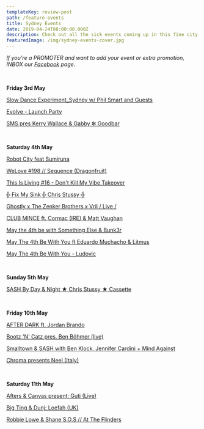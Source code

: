 ```yaml
---
templateKey: review-post
path: /feature-events
title: Sydney Events
date: 2019-04-24T08:00:00.000Z
description: Check out all the sick events coming up in this fine city!
featuredImage: /img/sydney-events-cover.jpg
---
```

_If you're a PROMOTER and want to add your event or extra promotion, INBOX our [Facebook](https://www.facebook.com/ravereviewz) page._

<br>

**Friday 3rd May**

[Slow Dance Experiment_Sydney w/ Phil Smart and Guests](https://www.facebook.com/events/1174559362718909/)

[Evolve - Launch Party](https://www.facebook.com/events/319685532228886/)

[SMS pres Kerry Wallace & Gabby ✻ Goodbar](https://www.facebook.com/events/2117437921710155/)

<br>

**Saturday 4th May**

[Robot City feat Sumiruna](https://www.facebook.com/events/532899183901412/)

[WeLove #198 // Sequence (Dragonfruit)](https://www.facebook.com/events/375998069675273/)

[This Is Living #16 - Don't Kill My Vibe Takeover](https://www.facebook.com/events/2201720590079567/)

[╬ Fix My Sink ╬ Chris Stussy ╬](https://www.facebook.com/events/275787029966696/)

[Ghostly x The Zenker Brothers x Vril / Live /](https://www.facebook.com/events/2267685496807311/)

[CLUB MINCE ft. Cormac (IRE) & Matt Vaughan](https://www.residentadvisor.net/events/1251462)

[May the 4th be with Something Else & Bunk3r](https://www.facebook.com/events/420222278557118/)

[May The 4th Be With You ft Eduardo Muchacho & Litmus](https://www.facebook.com/events/516218888908415/)

[May The 4th Be With You - Ludovic](https://www.facebook.com/events/352529672038234/)

<br>

**Sunday 5th May**

[SASH By Day & Night ★ Chris Stussy ★ Cassette ](https://www.facebook.com/events/354855085164945/)

<br>

**Friday 10th May**

[AFTER DARK ft. Jordan Brando](https://www.facebook.com/events/1965609826883859/)

[Bootz 'N' Catz pres. Ben Böhmer (live)](https://www.facebook.com/events/299887644038111/)

[Smalltown & SASH with Ben Klock, Jennifer Cardini + Mind Against](https://www.facebook.com/events/773886359661274/)

[Chroma presents Neel (Italy)](https://www.facebook.com/events/540150223179352/)

<br>

**Saturday 11th May**

[Afters & Canvas present: Guti (Live)](https://www.facebook.com/events/2117391475045086/)

[Big Ting & Dunj: Loefah (UK) ](https://www.facebook.com/events/2018701375102306/)

[Robbie Lowe & Shane S.O.S // At The Flinders](https://www.facebook.com/events/573971943111837/)
